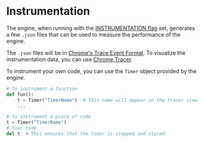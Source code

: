 # Instrumentation

The engine, when running with the [INSTRUMENTATION flag](../appendix/features.md) set, generates a few `.json` files that can be used to measure the performance of the engine.

The `.json` files will be in [Chrome's Trace Event Format](https://docs.google.com/document/d/1CvAClvFfyA5R-PhYUmn5OOQtYMH4h6I0nSsKchNAySU/preview?tab=t.0#heading=h.yr4qxyxotyw). To visualize the instrumentation data, you can use [Chrome Tracer](chrome://tracing).

To instrument your own code, you can use the `Timer` object provided by the engine.

```python
# To instrument a function
def fun():
    t = Timer("TimerName")  # This name will appear in the tracer view.
    ...

# To instrument a piece of code
t = Timer("TimerName")
# Your code
del t  # This ensures that the timer is stopped and stored.
```
